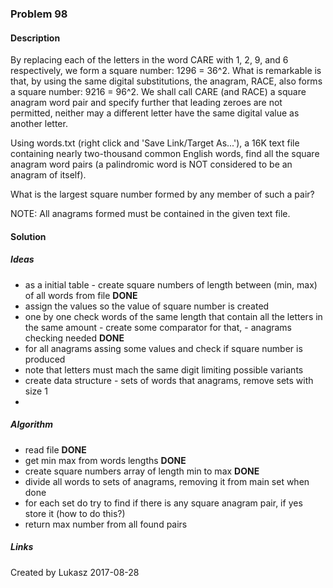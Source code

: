 ### Problem 98

#### Description
By replacing each of the letters in the word CARE with 1, 2, 9, and 6 respectively, we form a square number: 1296 = 36^2. What is remarkable is that, by using the same digital substitutions, the anagram, RACE, also forms a square number: 9216 = 96^2. We shall call CARE (and RACE) a square anagram word pair and specify further that leading zeroes are not permitted, neither may a different letter have the same digital value as another letter.

Using words.txt (right click and 'Save Link/Target As...'), a 16K text file containing nearly two-thousand common English words, find all the square anagram word pairs (a palindromic word is NOT considered to be an anagram of itself).

What is the largest square number formed by any member of such a pair?

NOTE: All anagrams formed must be contained in the given text file.

#### Solution

##### Ideas
* as a initial table - create square numbers of length between (min, max) of all words from file **DONE**
* assign the values so the value of square number is created
* one by one check words of the same length that contain all the letters in the same amount - create some comparator
for that, - anagrams checking needed **DONE**
* for all anagrams assing some values and check if square number is produced
* note that letters must mach the same digit limiting possible variants
* create data structure - sets of words that anagrams, remove sets with size 1
* 


##### Algorithm
* read file **DONE**
* get min max from words lengths **DONE**
* create square numbers array of length min to max **DONE**
* divide all words to sets of anagrams, removing it from main set when done
* for each set do try to find if there is any square anagram pair, if yes store it (how to do this?)
* return max number from all found pairs

##### Links


Created by Lukasz 2017-08-28